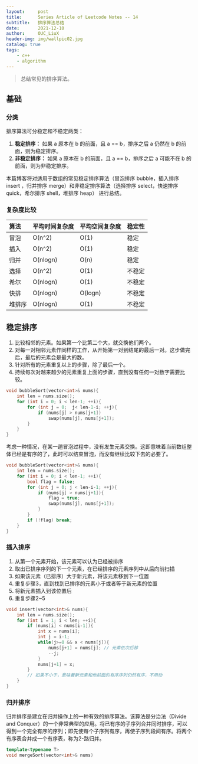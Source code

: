 ```yaml
---
layout:     post
title:      Series Article of Leetcode Notes -- 14
subtitle:   排序算法总结      
date:       2021-12-10
author:     OUC_LiuX
header-img: img/wallpic02.jpg
catalog: true
tags:     
    - c++      
    - algorithm      
---     
```


> 总结常见的排序算法。         

## 基础        
### 分类
排序算法可分稳定和不稳定两类：          
1. **稳定排序：**  如果 a 原本在 b 的前面，且 a == b，排序之后 a 仍然在 b 的前面，则为稳定排序。         
2. **非稳定排序：**  如果 a 原本在 b 的前面，且 a == b，排序之后 a 可能不在 b 的前面，则为非稳定排序。

本篇博客将对适用于数组的常见稳定排序算法（冒泡排序 bubble，插入排序 insert ，归并排序 merge）和非稳定排序算法（选择排序 select，快速排序 quick，希尔排序 shell，堆排序 heap） 进行总结。               

### 复杂度比较             
|算法|平均时间复杂度|平均空间复杂度|稳定性|
|:---|:---|:---|:---|
|冒泡|O(n^2)|O(1)|稳定|
|插入|O(n^2)|O(1)|稳定|
|归并|O(nlogn)|O(n)|稳定|
|选择|O(n^2)|O(1)|不稳定|
|希尔|O(nlogn)|O(1)|不稳定|
|快排|O(nlogn)|O(logn)|不稳定|
|堆排序|O(nlogn)|O(1)|不稳定|        

## 稳定排序         
1. 比较相邻的元素。如果第一个比第二个大，就交换他们两个。          
2. 对每一对相邻元素作同样的工作，从开始第一对到结尾的最后一对。这步做完后，最后的元素会是最大的数。          
3. 针对所有的元素重复以上的步骤，除了最后一个。        
4. 持续每次对越来越少的元素重复上面的步骤，直到没有任何一对数字需要比较。 

```c++
void bubbleSort(vector<int>& nums){
    int len = nums.size();
    for (int i = 0; i < len-1; ++i){
        for (int j = 0;  j< len-1-i; ++j){
            if (nums[j] > nums[j+1])
                swap(nums[j], nums[j+1]);
        }
    }
}
```

考虑一种情况，在某一趟冒泡过程中，没有发生元素交换。这即意味着当前数组整体已经是有序的了，此时可以结束冒泡，而没有继续比较下去的必要了。            
```c++        
void bubbleSort(vector<int>& nums){
    int len = nums.size();
    for (int i = 0; i < len-1; ++i){
        bool flag = false;
        for (int j = 0; j < len-i-1; ++j){
            if (nums[j] > nums[j+1]){
                flag = true;
                swap(nums[j], nums[j+1]);
            }
        }
        if (!flag) break;
    }
}
``` 

### 插入排序           
1. 从第一个元素开始，该元素可以认为已经被排序             
2. 取出已排序序列的下一个元素，在已经排序的元素序列中从后向前扫描           
3. 如果该元素（已排序）大于新元素，将该元素移到下一位置           
4. 重复步骤3，直到找到已排序的元素小于或者等于新元素的位置         
5. 将新元素插入到该位置后         
6. 重复步骤2~5           

```c++
void insert(vector<int>& nums){
    int len = nums.size();
    for (int i = 1; i < len; ++i){
        if (nums[i] < nums[i-1]){ 
            int x = nums[i];
            int j = i-1;
            while(j>=0 && x < nums[j]){ 
                nums[j+1] = nums[j]; // 元素依次后移              
                --j;
            }
            nums[j+1] = x;
        }
        // 如果不小于，意味着新元素和他前面的有序序列仍然有序，不用动       
    }
}
```    

### 归并排序        
归并排序是建立在归并操作上的一种有效的排序算法。该算法是分治法（Divide and Conquer）的一个非常典型的应用。将已有序的子序列合并同时排序，可以得到一个完全有序的序列；即先使每个子序列有序，再使子序列段间有序。将两个有序表合并成一个有序表，称为2-路归并。        

```c++        
template<typename T>
void mergeSort(vector<int>& nums)
```